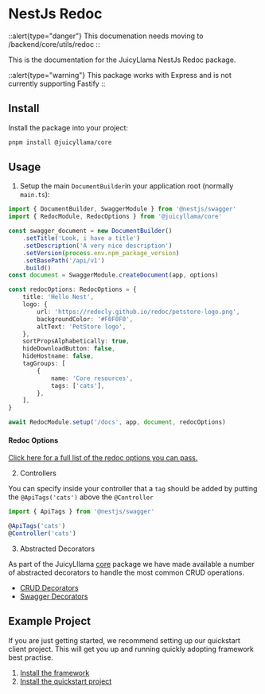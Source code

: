 # NestJs Redoc

::alert{type="danger"}
This documenation needs moving to /backend/core/utils/redoc
::

This is the documentation for the JuicyLlama NestJs Redoc package.

::alert{type="warning"}
This package works with Express and is not currently supporting Fastify
::

## Install

Install the package into your project:

```bash
pnpm install @juicyllama/core
```

## Usage

1. Setup the main `DocumentBuilder`in your application root (normally `main.ts`):

```typescript
import { DocumentBuilder, SwaggerModule } from '@nestjs/swagger'
import { RedocModule, RedocOptions } from '@juicyllama/core'

const swagger_document = new DocumentBuilder()
	.setTitle('Look, i have a title')
	.setDescription('A very nice description')
	.setVersion(process.env.npm_package_version)
	.setBasePath('/api/v1')
	.build()
const document = SwaggerModule.createDocument(app, options)

const redocOptions: RedocOptions = {
	title: 'Hello Nest',
	logo: {
		url: 'https://redocly.github.io/redoc/petstore-logo.png',
		backgroundColor: '#F0F0F0',
		altText: 'PetStore logo',
	},
	sortPropsAlphabetically: true,
	hideDownloadButton: false,
	hideHostname: false,
	tagGroups: [
		{
			name: 'Core resources',
			tags: ['cats'],
		},
	],
}

await RedocModule.setup('/docs', app, document, redocOptions)
```

#### Redoc Options

[Click here for a full list of the redoc options you can pass.](/common/nestjs-redoc/options)

2. Controllers

You can specify inside your controller that a `tag` should be added by putting the `@ApiTags('cats')` above the `@Controller`

```typescript
import { ApiTags } from '@nestjs/swagger'

@ApiTags('cats')
@Controller('cats')
```

3. Abstracted Decorators

As part of the JuicyLllama [core](/backend/core/readme) package we have made available a number of abstracted decorators to handle the most common CRUD operations.

-   [CRUD Decorators](/backend/core/decorators/crud)
-   [Swagger Decorators](/backend/core/decorators/swagger)

## Example Project

If you are just getting started, we recommend setting up our quickstart client project. This will get you up and running quickly adopting framework best practise.

1. [Install the framework](/#installation)
2. [Install the quickstart project](https://github.com/juicyllama/client-quickstart)

